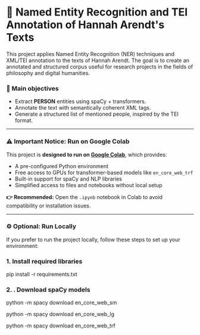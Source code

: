# 📘 Named Entity Recognition and TEI Annotation of Hannah Arendt's Texts
This project applies Named Entity Recognition (NER) techniques and XML/TEI annotation to the texts of Hannah Arendt. The goal is to create an annotated and structured corpus useful for research projects in the fields of philosophy and digital humanities.

### 📌 Main objectives
- Extract **PERSON** entities using spaCy + transformers.
- Annotate the text with semantically coherent XML tags.
- Generate a structured list of mentioned people, inspired by the TEI format.

---

### ⚠️ Important Notice: Run on Google Colab

This project is **designed to run on [Google Colab](https://colab.research.google.com/)**, which provides:

- A pre-configured Python environment
- Free access to GPUs for transformer-based models like `en_core_web_trf`
- Built-in support for spaCy and NLP libraries
- Simplified access to files and notebooks without local setup

**👉 Recommended:** Open the `.ipynb` notebook in Colab to avoid compatibility or installation issues.

---

### ⚙️ Optional: Run Locally

If you prefer to run the project locally, follow these steps to set up your environment:

### 1. Install required libraries

pip install -r requirements.txt

### 2. . Download spaCy models
python -m spacy download en_core_web_sm


python -m spacy download en_core_web_lg


python -m spacy download en_core_web_trf
